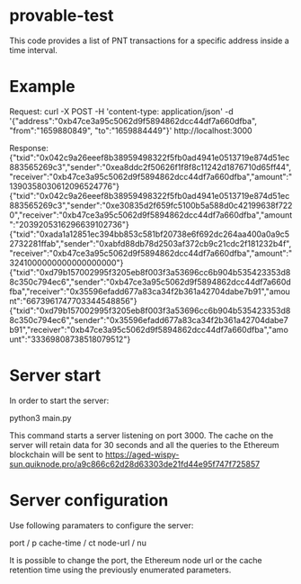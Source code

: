# provable-test

This code provides a list of PNT transactions for a specific address inside a time interval.

# Example
Request:
curl -X POST -H 'content-type: application/json' -d '{\"address\":\"0xb47ce3a95c5062d9f5894862dcc44df7a660dfba\", \"from\":\"1659880849\", \"to\":\"1659884449\"}' http://localhost:3000

Response:
{"txid":"0x042c9a26eeef8b38959498322f5fb0ad4941e0513719e874d51ec883565269c3","sender":"0xea8ddc2f50626f1f8f8c11242d1876710d65ff44","receiver":"0xb47ce3a95c5062d9f5894862dcc44df7a660dfba","amount":"1390358030612096524776"}
{"txid":"0x042c9a26eeef8b38959498322f5fb0ad4941e0513719e874d51ec883565269c3","sender":"0xe30835d2f659fc5100b5a588d0c42199638f7220","receiver":"0xb47ce3a95c5062d9f5894862dcc44df7a660dfba","amount":"2039205316296639102736"}
{"txid":"0xada1a12851ec394bb853c581bf20738e6f692dc264aa400a0a9c52732281ffab","sender":"0xabfd88db78d2503af372cb9c21cdc2f181232b4f","receiver":"0xb47ce3a95c5062d9f5894862dcc44df7a660dfba","amount":"3241000000000000000000"}
{"txid":"0xd79b157002995f3205eb8f003f3a53696cc6b904b535423353d88c350c794ec6","sender":"0xb47ce3a95c5062d9f5894862dcc44df7a660dfba","receiver":"0x35596efadd677a83ca34f2b361a42704dabe7b91","amount":"6673961747703344548856"}
{"txid":"0xd79b157002995f3205eb8f003f3a53696cc6b904b535423353d88c350c794ec6","sender":"0x35596efadd677a83ca34f2b361a42704dabe7b91","receiver":"0xb47ce3a95c5062d9f5894862dcc44df7a660dfba","amount":"33369808738518079512"}

# Server start
In order to start the server:

python3 main.py

This command starts a server listening on port 3000. The cache on the server will retain data for 30 seconds and all the queries to the Ethereum blockchain will be sent to https://aged-wispy-sun.quiknode.pro/a9c866c62d28d63303de21fd44e95f747f725857

# Server configuration
Use following paramaters to configure the server:

port / p <port number>
cache-time / ct <time retention>
node-url / nu <url>

It is possible to change the port, the Ethereum node url or the cache retention time using the previously enumerated parameters.
